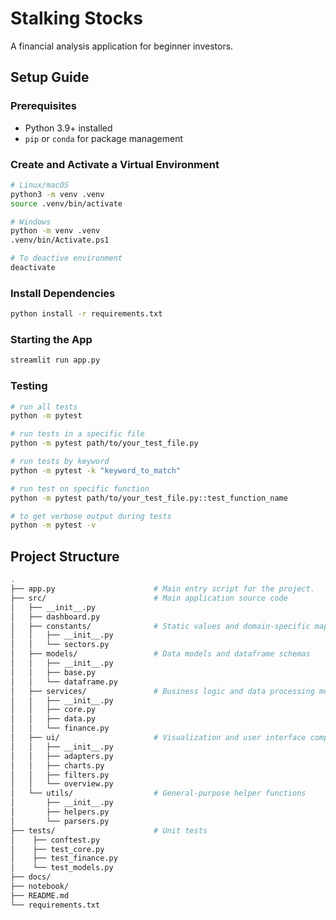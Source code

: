 # Stalking Stocks

A financial analysis application for beginner investors.

## Setup Guide

### Prerequisites 

- Python 3.9+ installed  
- `pip` or `conda` for package management  

### Create and Activate a Virtual Environment

```bash
# Linux/macOS 
python3 -m venv .venv
source .venv/bin/activate 

# Windows 
python -m venv .venv
.venv/bin/Activate.ps1 

# To deactive environment
deactivate
```

### Install Dependencies

```bash
python install -r requirements.txt
```

### Starting the App

```bash
streamlit run app.py
```

### Testing

```bash
# run all tests
python -m pytest

# run tests in a specific file
python -m pytest path/to/your_test_file.py

# run tests by keyword
python -m pytest -k "keyword_to_match"

# run test on specific function
python -m pytest path/to/your_test_file.py::test_function_name

# to get verbose output during tests
python -m pytest -v
```

## Project Structure

```bash
.
├── app.py                      # Main entry script for the project.
├── src/                        # Main application source code
│   ├── __init__.py
│   ├── dashboard.py
│   ├── constants/              # Static values and domain-specific mappings
│   │   ├── __init__.py
│   │   └── sectors.py
│   ├── models/                 # Data models and dataframe schemas
│   │   ├── __init__.py
│   │   ├── base.py
│   │   └── dataframe.py
│   ├── services/               # Business logic and data processing modules
│   │   ├── __init__.py
│   │   ├── core.py
│   │   ├── data.py
│   │   └── finance.py
│   ├── ui/                     # Visualization and user interface components
│   │   ├── __init__.py
│   │   ├── adapters.py
│   │   ├── charts.py
│   │   ├── filters.py
│   │   └── overview.py
│   └── utils/                  # General-purpose helper functions
│       ├── __init__.py
│       ├── helpers.py
│       └── parsers.py
├── tests/                      # Unit tests
│    ├── conftest.py
│    ├── test_core.py
│    ├── test_finance.py
│    └── test_models.py
├── docs/
├── notebook/
├── README.md
└── requirements.txt
```
